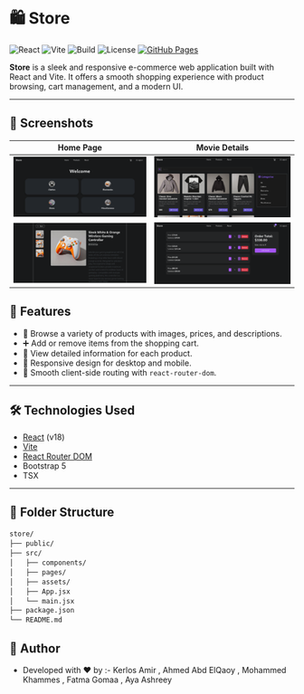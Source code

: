 # 🛍️ Store

![React](https://img.shields.io/badge/React-v18-blue.svg)
![Vite](https://img.shields.io/badge/Vite-fast-purple)
![Build](https://img.shields.io/badge/build-passing-brightgreen)
![License](https://img.shields.io/github/license/KerlosGirgis/store)
[![GitHub Pages](https://img.shields.io/badge/demo-live-blue)](https://kerlosgirgis.github.io/store/home)

**Store** is a sleek and responsive e-commerce web application built with React and Vite. It offers a smooth shopping experience with product browsing, cart management, and a modern UI.

<!-- ![Preview Screenshot](https://user-images.githubusercontent.com/123456789/your-screenshot.png) Replace this with actual screenshot URL -->

---

## 📸 Screenshots

| Home Page                           | Movie Details                        |
|------------------------------------|--------------------------------------|
| ![Home](screenshots/home.png) | ![Details](screenshots/products.png) |
| ![Home](screenshots/details.png) | ![Home](screenshots/cart.png) |



## 🚀 Features

- 🛒 Browse a variety of products with images, prices, and descriptions.
- ➕ Add or remove items from the shopping cart.
- 📄 View detailed information for each product.
- 📱 Responsive design for desktop and mobile.
- 🔁 Smooth client-side routing with `react-router-dom`.

---

## 🛠️ Technologies Used

- [React](https://reactjs.org/) (v18)
- [Vite](https://vitejs.dev/)
- [React Router DOM](https://reactrouter.com/)
- Bootstrap 5
- TSX

---

## 📁 Folder Structure

```bash
store/
├── public/
├── src/
│   ├── components/
│   ├── pages/
│   ├── assets/
│   ├── App.jsx
│   └── main.jsx
├── package.json
└── README.md
```
## 👤 Author
- Developed with ❤️ by :-
   Kerlos Amir , Ahmed Abd ElQaoy , Mohammed Khammes , Fatma Gomaa , Aya Ashreey
